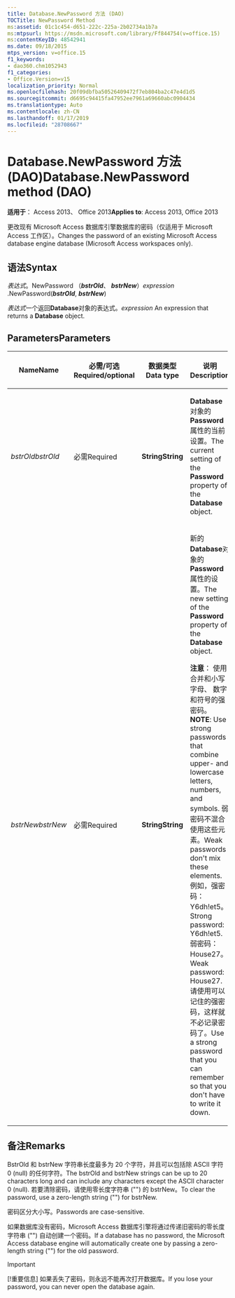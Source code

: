 ```yaml
---
title: Database.NewPassword 方法 (DAO)
TOCTitle: NewPassword Method
ms:assetid: 01c1c454-d651-222c-225a-2b02734a1b7a
ms:mtpsurl: https://msdn.microsoft.com/library/Ff844754(v=office.15)
ms:contentKeyID: 48542941
ms.date: 09/18/2015
mtps_version: v=office.15
f1_keywords:
- dao360.chm1052943
f1_categories:
- Office.Version=v15
localization_priority: Normal
ms.openlocfilehash: 20f09dbfba50526409472f7eb804ba2c47e4d1d5
ms.sourcegitcommit: d6695c94415fa47952ee7961a69660abc0904434
ms.translationtype: Auto
ms.contentlocale: zh-CN
ms.lasthandoff: 01/17/2019
ms.locfileid: "28708667"
---
```

# <a name="databasenewpassword-method-dao"></a><span data-ttu-id="9108f-102">Database.NewPassword 方法 (DAO)</span><span class="sxs-lookup"><span data-stu-id="9108f-102">Database.NewPassword method (DAO)</span></span>

<span data-ttu-id="9108f-103">**适用于**： Access 2013、 Office 2013</span><span class="sxs-lookup"><span data-stu-id="9108f-103">**Applies to**: Access 2013, Office 2013</span></span>

<span data-ttu-id="9108f-104">更改现有 Microsoft Access 数据库引擎数据库的密码（仅适用于 Microsoft Access 工作区）。</span><span class="sxs-lookup"><span data-stu-id="9108f-104">Changes the password of an existing Microsoft Access database engine database (Microsoft Access workspaces only).</span></span>

## <a name="syntax"></a><span data-ttu-id="9108f-105">语法</span><span class="sxs-lookup"><span data-stu-id="9108f-105">Syntax</span></span>

<span data-ttu-id="9108f-106">*表达式*。NewPassword （***bstrOld***、 ***bstrNew***）</span><span class="sxs-lookup"><span data-stu-id="9108f-106">*expression* .NewPassword(***bstrOld***, ***bstrNew***)</span></span>

<span data-ttu-id="9108f-107">*表达式*一个返回**Database**对象的表达式。</span><span class="sxs-lookup"><span data-stu-id="9108f-107">*expression* An expression that returns a **Database** object.</span></span>

## <a name="parameters"></a><span data-ttu-id="9108f-108">Parameters</span><span class="sxs-lookup"><span data-stu-id="9108f-108">Parameters</span></span>

<table>
<colgroup>
<col style="width: 25%" />
<col style="width: 25%" />
<col style="width: 25%" />
<col style="width: 25%" />
</colgroup>
<thead>
<tr class="header">
<th><p><span data-ttu-id="9108f-109">Name</span><span class="sxs-lookup"><span data-stu-id="9108f-109">Name</span></span></p></th>
<th><p><span data-ttu-id="9108f-110">必需/可选</span><span class="sxs-lookup"><span data-stu-id="9108f-110">Required/optional</span></span></p></th>
<th><p><span data-ttu-id="9108f-111">数据类型</span><span class="sxs-lookup"><span data-stu-id="9108f-111">Data type</span></span></p></th>
<th><p><span data-ttu-id="9108f-112">说明</span><span class="sxs-lookup"><span data-stu-id="9108f-112">Description</span></span></p></th>
</tr>
</thead>
<tbody>
<tr class="odd">
<td><p><span data-ttu-id="9108f-113"><em>bstrOld</em></span><span class="sxs-lookup"><span data-stu-id="9108f-113"><em>bstrOld</em></span></span></p></td>
<td><p><span data-ttu-id="9108f-114">必需</span><span class="sxs-lookup"><span data-stu-id="9108f-114">Required</span></span></p></td>
<td><p><span data-ttu-id="9108f-115"><strong>String</strong></span><span class="sxs-lookup"><span data-stu-id="9108f-115"><strong>String</strong></span></span></p></td>
<td><p><span data-ttu-id="9108f-116"><strong>Database</strong> 对象的 <strong>Password</strong> 属性的当前设置。</span><span class="sxs-lookup"><span data-stu-id="9108f-116">The current setting of the <strong>Password</strong> property of the <strong>Database</strong> object.</span></span></p></td>
</tr>
<tr class="even">
<td><p><span data-ttu-id="9108f-117"><em>bstrNew</em></span><span class="sxs-lookup"><span data-stu-id="9108f-117"><em>bstrNew</em></span></span></p></td>
<td><p><span data-ttu-id="9108f-118">必需</span><span class="sxs-lookup"><span data-stu-id="9108f-118">Required</span></span></p></td>
<td><p><span data-ttu-id="9108f-119"><strong>String</strong></span><span class="sxs-lookup"><span data-stu-id="9108f-119"><strong>String</strong></span></span></p></td>
<td><p><span data-ttu-id="9108f-120">新的<strong>Database</strong>对象的<strong>Password</strong>属性的设置。</span><span class="sxs-lookup"><span data-stu-id="9108f-120">The new setting of the <strong>Password</strong> property of the <strong>Database</strong> object.</span></span></p>
<p><span data-ttu-id="9108f-121"><strong>注意</strong>： 使用合并和小写字母、 数字和符号的强密码。</span><span class="sxs-lookup"><span data-stu-id="9108f-121"><strong>NOTE</strong>: Use strong passwords that combine upper- and lowercase letters, numbers, and symbols.</span></span> <span data-ttu-id="9108f-122">弱密码不混合使用这些元素。</span><span class="sxs-lookup"><span data-stu-id="9108f-122">Weak passwords don't mix these elements.</span></span> <span data-ttu-id="9108f-123">例如，强密码：Y6dh!et5。</span><span class="sxs-lookup"><span data-stu-id="9108f-123">Strong password: Y6dh!et5.</span></span> <span data-ttu-id="9108f-124">弱密码：House27。</span><span class="sxs-lookup"><span data-stu-id="9108f-124">Weak password: House27.</span></span> <span data-ttu-id="9108f-125">请使用可以记住的强密码，这样就不必记录密码了。</span><span class="sxs-lookup"><span data-stu-id="9108f-125">Use a strong password that you can remember so that you don't have to write it down.</span></span></p>
</td>
</tr>
</tbody>
</table>


## <a name="remarks"></a><span data-ttu-id="9108f-126">备注</span><span class="sxs-lookup"><span data-stu-id="9108f-126">Remarks</span></span>

<span data-ttu-id="9108f-127">BstrOld 和 bstrNew 字符串长度最多为 20 个字符，并且可以包括除 ASCII 字符 0 (null) 的任何字符。</span><span class="sxs-lookup"><span data-stu-id="9108f-127">The bstrOld and bstrNew strings can be up to 20 characters long and can include any characters except the ASCII character 0 (null).</span></span> <span data-ttu-id="9108f-128">若要清除密码，请使用零长度字符串 ("") 的 bstrNew。</span><span class="sxs-lookup"><span data-stu-id="9108f-128">To clear the password, use a zero-length string ("") for bstrNew.</span></span>

<span data-ttu-id="9108f-129">密码区分大小写。</span><span class="sxs-lookup"><span data-stu-id="9108f-129">Passwords are case-sensitive.</span></span>

<span data-ttu-id="9108f-130">如果数据库没有密码，Microsoft Access 数据库引擎将通过传递旧密码的零长度字符串 ("") 自动创建一个密码。</span><span class="sxs-lookup"><span data-stu-id="9108f-130">If a database has no password, the Microsoft Access database engine will automatically create one by passing a zero-length string ("") for the old password.</span></span>


> [!IMPORTANT]
> <span data-ttu-id="9108f-131">[!重要信息] 如果丢失了密码，则永远不能再次打开数据库。</span><span class="sxs-lookup"><span data-stu-id="9108f-131">If you lose your password, you can never open the database again.</span></span>


